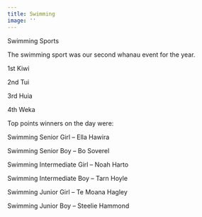 ```yaml
---
title: Swimming
image: ''
---
```

Swimming Sports

The swimming sport was our second whanau event for the year. 

1st Kiwi

2nd Tui

3rd Huia

4th Weka

Top points winners on the day were:


Swimming Senior Girl – Ella Hawira

Swimming Senior Boy – Bo Soverel

Swimming Intermediate Girl – Noah Harto

Swimming Intermediate Boy – Tarn Hoyle

Swimming Junior Girl – Te Moana Hagley

Swimming Junior Boy – Steelie Hammond



